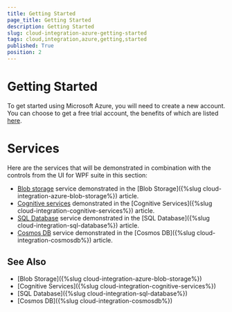 ```yaml
---
title: Getting Started
page_title: Getting Started
description: Getting Started
slug: cloud-integration-azure-getting-started
tags: cloud,integration,azure,getting,started
published: True
position: 2
---
```


# Getting Started

To get started using Microsoft Azure, you will need to create a new account. You can choose to get a free trial account, the benefits of which are listed [here](https://azure.microsoft.com/en-us/free/).

# Services

Here are the services that will be demonstrated in combination with the controls from the UI for WPF suite in this section:

* [Blob storage](https://docs.microsoft.com/en-us/azure/storage/common/storage-create-storage-account) service demonstrated in the [Blob Storage]({%slug cloud-integration-azure-blob-storage%}) article.
* [Cognitive services](https://azure.microsoft.com/en-us/services/cognitive-services/) demonstrated in the [Cognitive Services]({%slug cloud-integration-cognitive-services%}) article.
* [SQL Database](https://docs.microsoft.com/en-us/azure/sql-database/) service demonstrated in the [SQL Database]({%slug cloud-integration-sql-database%}) article.
* [Cosmos DB](https://docs.microsoft.com/en-us/azure/cosmos-db/introduction) service demonstrated in the [Cosmos DB]({%slug cloud-integration-cosmosdb%}) article.

## See Also

* [Blob Storage]({%slug cloud-integration-azure-blob-storage%})
* [Cognitive Services]({%slug cloud-integration-cognitive-services%})
* [SQL Database]({%slug cloud-integration-sql-database%}) 
* [Cosmos DB]({%slug cloud-integration-cosmosdb%})